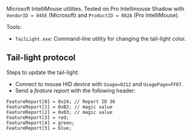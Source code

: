 Microsoft IntelliMouse utilities. Tested on Pro Intellimouse Shadow with `VendorID = 045E` (Microsoft) and `ProductID = 082A` (Pro IntelliMouse).

Tools:
* `TailLight.exe`: Command-line utility for changing the tail-light color.

## Tail-light protocol
Steps to update the tail-light:
* Connect to mouse HID device with `Usage=0212` and `UsagePage=FF07`.
* Send a *feature report* with the following header:
```
FeatureReport[0] = 0x24; // Report ID 36
FeatureReport[1] = 0xB2; // magic value
FeatureReport[2] = 0x03; // magic value
FeatureReport[3] = red;
FeatureReport[4] = green;
FeatureReport[5] = blue;
```
